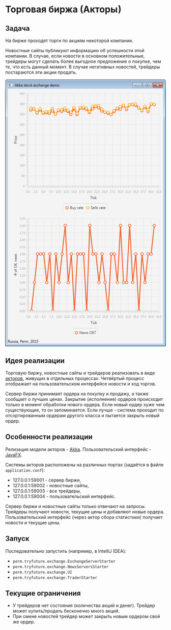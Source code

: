 # Торговая биржа (Акторы)

## Задача
На бирже проходят торги по акциям некоторой компании.

Новостные сайты публикуют информацию об успешности этой компании. В случае, если новости в основном положительные, трейдеры могут сделать более выгодное предложение о покупке, чем те, что есть данный момент. В случае негативных новостей, трейдеры постараются эти акции продать.

![Пример работы программы](/example.png?raw=true)

## Идея реализации
Торговую биржу, новостные сайты и трейдеров реализовать в виде [акторов](https://ru.wikipedia.org/wiki/Модель_акторов), живущих в отдельных процессах. Четвёртый процесс отображает на пользовательском интерфейсе новости и ход торгов.

Сервер биржи принимает ордера на покупку и продажу, а также сообщает о лучших ценах. Закрытие (исполнение) ордеров происходит только в момент обработки нового ордера. Если новый ордер хуже чем существующие, то он запоминается. Если лучше - система проходит по отсортированным ордерам другого класса и пытается закрыть новый ордер.

## Особенности реализации
Релизация модели акторов - [Akka](http://akka.io/). Пользовательский интерфейс - [JavaFX](https://ru.wikipedia.org/wiki/JavaFX).

Системы акторов расположены на различных портах (задаётся в файле `application.conf`):
* 127.0.0.1:59001 - сервер биржи,
* 127.0.0.1:59002 - новостные сайты,
* 127.0.0.1:59003 - все трейдеры,
* 127.0.0.1:59004 - пользовательский интерфейс.

Сервер биржи и новостные сайты только отвечают на запросы. Трейдеры получают новости, текущие цены и добавляют новые ордера. Пользовательский интерфейс (через актор сбора статистики) получает новости и текущие цены.

## Запуск
Последовательно запустить (например, в IntelliJ IDEA):
* `perm.tryfuture.exchange.ExchangeServerStarter`
* `perm.tryfuture.exchange.NewsServersStarter`
* `perm.tryfuture.exchange.UI`
* `perm.tryfuture.exchange.TraderStarter`

## Текущие ограничения
* У трейдеров нет состояния (количества акций и денег). Трейдер может купить/продать бесконечно много акций.
* При смене новостей трейдер может закрыть новым ордером свой же ордер.